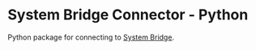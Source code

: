 # System Bridge Connector - Python

Python package for connecting to [System Bridge](https://github.com/timmo001/system-bridge).
